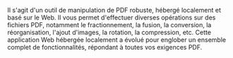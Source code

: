 Il s'agit d'un outil de manipulation de PDF robuste, hébergé localement et basé sur le Web. Il vous permet d'effectuer diverses opérations sur des fichiers PDF, notamment le fractionnement, la fusion, la conversion, la réorganisation, l'ajout d'images, la rotation, la compression, etc. Cette application Web hébergée localement a évolué pour englober un ensemble complet de fonctionnalités, répondant à toutes vos exigences PDF.
